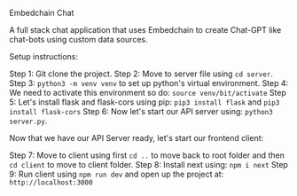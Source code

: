 Embedchain Chat

A full stack chat application that uses Embedchain to create Chat-GPT like chat-bots using custom data sources. 

Setup instructions: 

Step 1: Git clone the project. 
Step 2: Move to server file using `cd server`. 
Step 3: `python3 -m venv venv` to set up python's virtual environment. 
Step 4: We need to activate this environment so do: `source venv/bit/activate`
Step 5: Let's install flask and flask-cors using pip: `pip3 install flask` and `pip3 install flask-cors`
Step 6: Now let's start our API server using: `python3 server.py`. 

Now that we have our API Server ready, let's start our frontend client: 

Step 7: Move to client using first `cd ..` to move back to root folder and then `cd client` to move to client folder. 
Step 8: Install next using: `npm i next`
Step 9: Run client using `npm run dev` and open up the project at: `http://localhost:3000`